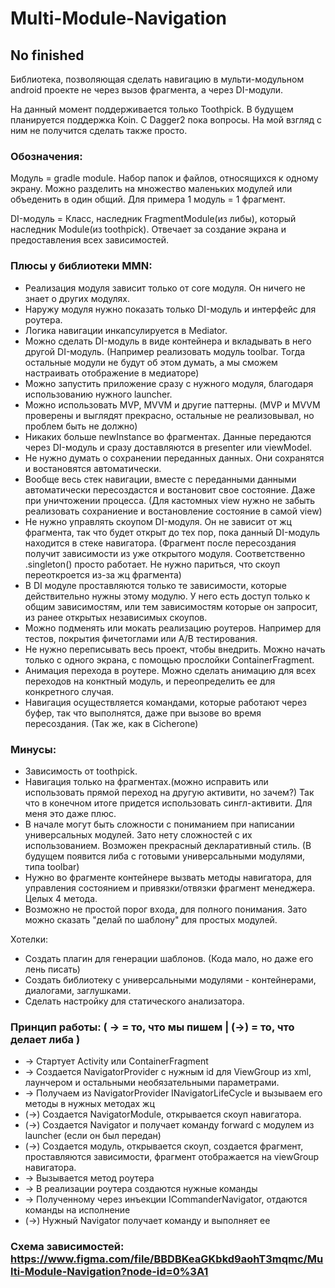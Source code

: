 # Multi-Module-Navigation
## No finished

Библиотека, позволяющая сделать навигацию в мульти-модульном android проекте не через вызов фрагмента, а через DI-модули.

На данный момент поддерживается только Toothpick. 
В будущем планируется поддержка Koin. 
С Dagger2 пока вопросы. На мой взгляд с ним не получится сделать также просто.

### Обозначения:

Модуль = gradle module. Набор папок и файлов, относящихся к одному экрану. 
         Можно разделить на множество маленьких модулей или объеденить в один общий. Для примера 1 модуль = 1 фрагмент.

DI-модуль = Класс, наследник FragmentModule(из либы), который наследник Module(из toothpick). 
            Отвечает за создание экрана и предоставления всех зависимостей.


### Плюсы у библиотеки MMN:
- Реализация модуля зависит только от core модуля. Он ничего не знает о других модулях.
- Наружу модуля нужно показать только DI-модуль и интерфейс для роутера.
- Логика навигации инкапсулируется в Mediator.
- Можно сделать DI-модуль в виде контейнера и вкладывать в него другой DI-модуль. 
  (Например реализовать модуль toolbar. Тогда остальные модули не будут об этом думать, а мы сможем настраивать отображение в медиаторе)
- Можно запустить приложение сразу с нужного модуля, благодаря использованию нужного launcher.
- Можно использовать MVP, MVVM и другие паттерны.
  (MVP и MVVM проверены и выглядят прекрасно, остальные не реализовывал, но проблем быть не должно)
- Никаких больше newInstance во фрагментах. Данные передаются через DI-модуль и сразу доставляются в presenter или viewModel.
- Не нужно думать о сохранении переданных данных. Они сохранятся и востановятся автоматически.
- Вообще весь стек навигации, вместе с переданными данными автоматически пересоздастся и востановит свое состояние. Даже при уничтожении процесса.
  (Для кастомных view нужно не забыть реализовать сохраниение и востановление состояние в самой view)
- Не нужно управлять скоупом DI-модуля. Он не зависит от жц фрагмента, так что будет открыт до тех пор, пока данный DI-модуль находится в стеке навигатора.
  (Фрагмент после пересоздания получит зависимости из уже открытого модуля. Соответственно .singleton() просто работает. Не нужно париться, что скоуп переоткроется из-за жц фрагмента)
- В DI модуле проставляются только те зависимости, которые действительно нужны этому модулю. У него есть доступ только к общим зависимостям, или тем зависимостям которые он запросит, из ранее открытых независимых скоупов.
- Можно подменять или мокать реализацию роутеров. Например для тестов, покрытия фичетоглами или A/B тестирования.
- Не нужно переписывать весь проект, чтобы внедрить. Можно начать только с одного экрана, с помощью прослойки ContainerFragment.
- Анимация перехода в роутере. Можно сделать анимацию для всех переходов на конктный модуль, и переопределить ее для конкретного случая.
- Навигация осуществляется командами, которые работают через буфер, так что выполнятся, даже при вызове во время пересоздания. (Так же, как в Cicherone)

### Минусы:
- Зависимость от toothpick.
- Навигация только на фрагментах.(можно исправить или использовать прямой переход на другую активити, но зачем?)
    Так что в конечном итоге придется использовать сингл-активити. Для меня это даже плюс. 
- В начале могут быть сложности с пониманием при написании универсальных модулей. Зато нету сложностей с их использованием. Возможен прекрасный декларативный стиль.
  (В будущем появится либа с готовыми универсальными модулями, типа toolbar)
- Нужно во фрагменте контейнере вызвать методы навигатора, для управления состоянием и привязки/отвязки фрагмент менеджера. Целых 4 метода.
- Возможно не простой порог входа, для полного понимания. Зато можно сказать "делай по шаблону" для простых модулей.

Хотелки:
- Создать плагин для генерации шаблонов. (Кода мало, но даже его лень писать)
- Создать библиотеку с универсальными модулями - контейнерами, диалогами, заглушками.
- Сделать настройку для статического анализатора.


### Принцип работы: ( -> = то, что мы пишем | (->) = то, что делает либа )
- -> Стартует Activity или ContainerFragment
- -> Создается NavigatorProvider c нужным id для ViewGroup из xml, лаунчером и остальными необязательными параметрами.
- -> Получаем из NavigatorProvider INavigatorLifeCycle и вызываем его методы в нужных методах жц
- (->) Создается NavigatorModule, открывается скоуп навигатора.
- (->) Создается Navigator и получает команду forward с модулем из launcher (если он был передан) 
- (->) Создается модуль, открывается скоуп, создается фрагмент, проставляются зависимости, фрагмент отображается на viewGroup навигатора.
- -> Вызывается метод роутера
- -> В реализации роутера создаются нужные команды
- -> Полученному через инъекции ICommanderNavigator, отдаются команды на исполнение
- (->) Нужный Navigator получает команду и выполняет ее

### Схема зависимостей: https://www.figma.com/file/BBDBKeaGKbkd9aohT3mqmc/Multi-Module-Navigation?node-id=0%3A1















